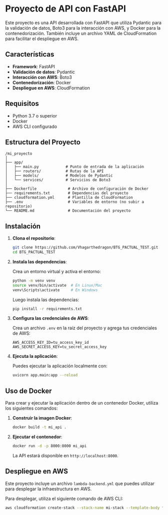 # Proyecto de API con FastAPI

Este proyecto es una API desarrollada con FastAPI que utiliza Pydantic para la validación de datos, Boto3 para la interacción con AWS, y Docker para la contenedorización. También incluye un archivo YAML de CloudFormation para facilitar el despliegue en AWS.

## Características

- **Framework**: FastAPI
- **Validación de datos**: Pydantic
- **Interacción con AWS**: Boto3
- **Contenedorización**: Docker
- **Despliegue en AWS**: CloudFormation

## Requisitos

- Python 3.7 o superior
- Docker
- AWS CLI configurado

## Estructura del Proyecto

```
/mi_proyecto
│
├── app/
│   ├── main.py            # Punto de entrada de la aplicación
│   ├── routers/           # Rutas de la API
│   ├── models/            # Modelos de Pydantic
│   └── services/          # Servicios de Boto3
│
├── Dockerfile              # Archivo de configuración de Docker
├── requirements.txt        # Dependencias del proyecto
├── cloudformation.yml      # Plantilla de CloudFormation
├── .env                    # Variables de entorno (no subir a repositorio)
└── README.md               # Documentación del proyecto
```

## Instalación

1. **Clona el repositorio**:

   ```bash
   git clone https://github.com/Vhagarthedragon/BTG_PACTUAL_TEST.git
   cd BTG_PACTUAL_TEST
   ```

2. **Instala las dependencias**:

   Crea un entorno virtual y activa el entorno:

   ```bash
   python -m venv venv
   source venv/bin/activate  # En Linux/Mac
   venv\Scripts\activate     # En Windows
   ```

   Luego instala las dependencias:

   ```bash
   pip install -r requirements.txt
   ```

3. **Configura las credenciales de AWS**:

   Crea un archivo `.env` en la raíz del proyecto y agrega tus credenciales de AWS:

   ```
   AWS_ACCESS_KEY_ID=tu_access_key_id
   AWS_SECRET_ACCESS_KEY=tu_secret_access_key
   ```

4. **Ejecuta la aplicación**:

   Puedes ejecutar la aplicación localmente con:

   ```bash
   uvicorn app.main:app --reload
   ```

## Uso de Docker

Para crear y ejecutar la aplicación dentro de un contenedor Docker, utiliza los siguientes comandos:

1. **Construir la imagen Docker**:

   ```bash
   docker build -t mi_api .
   ```

2. **Ejecutar el contenedor**:

   ```bash
   docker run -d -p 8000:8000 mi_api
   ```

   La API estará disponible en `http://localhost:8000`.

## Despliegue en AWS

Este proyecto incluye un archivo `lambda-backend.yml` que puedes utilizar para desplegar la infraestructura en AWS.

Para desplegar, utiliza el siguiente comando de AWS CLI:

```bash
aws cloudformation create-stack --stack-name mi-stack --template-body file://lambda-backend.yml --parameters ParameterKey=YourParameter,ParameterValue=YourValue
```


